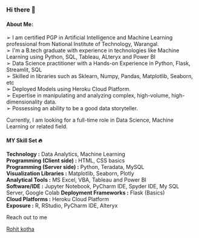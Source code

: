 ### Hi there 👋

#### About Me: 

➢ I am certified PGP in Artificial Intelligence and Machine Learning professional from National Institute of Technology, Warangal. <br>
➢ I'm a B.tech graduate with experience in technologies like Machine Learning using Python, SQL, Tableau, ALteryx and Power BI <br>
➢ Data Science practitioner with a Hands-on Experience in Python, Flask, Streamlit, SQL <br>
➢ Skilled in libraries such as Sklearn, Numpy, Pandas, Matplotlib, Seaborn, etc <br>
➢ Deployed Models using Heroku Cloud Platform. <br>
➢ Expertise in manipulating and analyzing complex, high-volume, high-dimensionality data. <br>
➢ Possessing an ability to be a good data storyteller. <br>

Currently, I am looking for a full-time role in Data Science, Machine Learning or related field. <br>

#### MY Skill Set 🔥 <br>

**Technology :** Data Analytics, Machine Learning <br>
**Programming (Client side) :** HTML, CSS basics <br>
**Programming (Server side) :** Python, Teradata, MySQL <br>
**Visualization Libraries :** Matplotlib, Seaborn, Plotly <br>
**Analytical Tools :** MS Excel, VBA, Tableau and Power BI <br>
**Software/IDE :** Jupyter Notebook, PyCharm IDE, Spyder IDE, My SQL Server, Google Colab
**Deployment Frameworks :** Flask (Basics) <br>
**Cloud Platforms :** Heroku Cloud Platform <br>
**Exposure :** R, RStudio, PyCharm IDE, Alteryx

Reach out to me 

<div class="badge-base LI-profile-badge" data-locale="en_US" data-size="medium" data-theme="dark" data-type="VERTICAL" data-vanity="rohit-kotha-06027355" data-version="v1"><a class="badge-base__link LI-simple-link" href="https://in.linkedin.com/in/rohit-kotha-06027355?trk=profile-badge">Rohit kotha</a></div>
              
